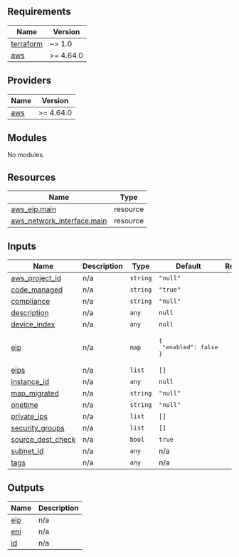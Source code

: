 ## Requirements

| Name | Version |
|------|---------|
| <a name="requirement_terraform"></a> [terraform](#requirement\_terraform) | ~> 1.0 |
| <a name="requirement_aws"></a> [aws](#requirement\_aws) | >= 4.64.0 |

## Providers

| Name | Version |
|------|---------|
| <a name="provider_aws"></a> [aws](#provider\_aws) | >= 4.64.0 |

## Modules

No modules.

## Resources

| Name | Type |
|------|------|
| [aws_eip.main](https://registry.terraform.io/providers/hashicorp/aws/latest/docs/resources/eip) | resource |
| [aws_network_interface.main](https://registry.terraform.io/providers/hashicorp/aws/latest/docs/resources/network_interface) | resource |

## Inputs

| Name | Description | Type | Default | Required |
|------|-------------|------|---------|:--------:|
| <a name="input_aws_project_id"></a> [aws\_project\_id](#input\_aws\_project\_id) | n/a | `string` | `"null"` | no |
| <a name="input_code_managed"></a> [code\_managed](#input\_code\_managed) | n/a | `string` | `"true"` | no |
| <a name="input_compliance"></a> [compliance](#input\_compliance) | n/a | `string` | `"null"` | no |
| <a name="input_description"></a> [description](#input\_description) | n/a | `any` | `null` | no |
| <a name="input_device_index"></a> [device\_index](#input\_device\_index) | n/a | `any` | `null` | no |
| <a name="input_eip"></a> [eip](#input\_eip) | n/a | `map` | <pre>{<br>  "enabled": false<br>}</pre> | no |
| <a name="input_eips"></a> [eips](#input\_eips) | n/a | `list` | `[]` | no |
| <a name="input_instance_id"></a> [instance\_id](#input\_instance\_id) | n/a | `any` | `null` | no |
| <a name="input_map_migrated"></a> [map\_migrated](#input\_map\_migrated) | n/a | `string` | `"null"` | no |
| <a name="input_onetime"></a> [onetime](#input\_onetime) | n/a | `string` | `"null"` | no |
| <a name="input_private_ips"></a> [private\_ips](#input\_private\_ips) | n/a | `list` | `[]` | no |
| <a name="input_security_groups"></a> [security\_groups](#input\_security\_groups) | n/a | `list` | `[]` | no |
| <a name="input_source_dest_check"></a> [source\_dest\_check](#input\_source\_dest\_check) | n/a | `bool` | `true` | no |
| <a name="input_subnet_id"></a> [subnet\_id](#input\_subnet\_id) | n/a | `any` | n/a | yes |
| <a name="input_tags"></a> [tags](#input\_tags) | n/a | `any` | n/a | yes |

## Outputs

| Name | Description |
|------|-------------|
| <a name="output_eip"></a> [eip](#output\_eip) | n/a |
| <a name="output_eni"></a> [eni](#output\_eni) | n/a |
| <a name="output_id"></a> [id](#output\_id) | n/a |
